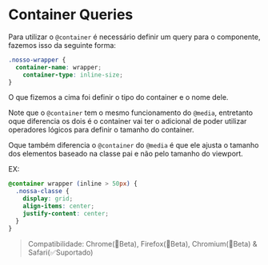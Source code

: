 # Container Queries

Para utilizar o `@container` é necessário definir um query para o componente, fazemos isso da seguinte forma:

```scss
.nosso-wrapper {
  container-name: wrapper;
	container-type: inline-size;
}
```

O que fizemos a cima foi definir o tipo do container e o nome dele.

Note que o `@container` tem o mesmo funcionamento do `@media`, entretanto oque diferencia os dois é o container vai ter o adicional de poder utilizar operadores lógicos para definir o tamanho do container.

Oque também diferencia o `@container` do `@media` é que ele ajusta o tamanho dos elementos baseado na classe pai e não pelo tamanho do viewport.

EX:

```scss
@container wrapper (inline > 50px) {
  .nossa-classe {
    display: grid;
    align-items: center;
    justify-content: center;
  }
}
```

> Compatibilidade: Chrome(🚧Beta), Firefox(🚧Beta), Chromium(🚧Beta) & Safari(✅Suportado)
